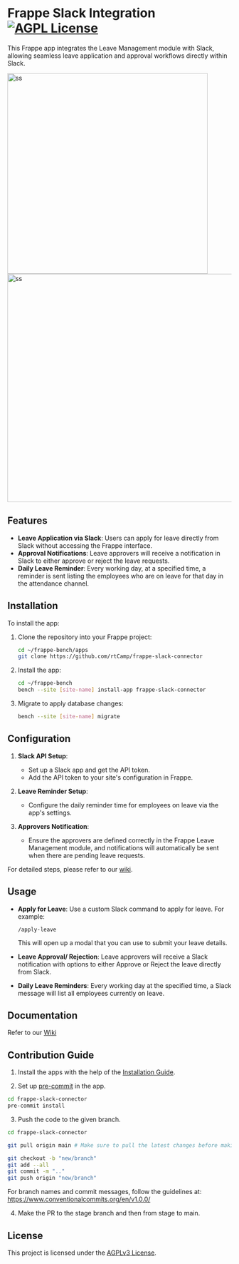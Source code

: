 # Frappe Slack Integration  [![AGPL License](https://img.shields.io/badge/license-AGPL-blue.svg)](http://www.gnu.org/licenses/agpl-3.0)

This Frappe app integrates the Leave Management module with Slack, allowing seamless leave application and approval workflows directly within Slack.

<img alt="ss" width="450" src="https://github.com/user-attachments/assets/8f13de1c-589c-4503-929a-d34b1780e422" />
<img alt="ss" width="512" src="https://github.com/user-attachments/assets/f7088963-eff0-4d06-b9b6-13b10a9bf1b1" />

## Features

- **Leave Application via Slack**: Users can apply for leave directly from Slack without accessing the Frappe interface.
- **Approval Notifications**: Leave approvers will receive a notification in Slack to either approve or reject the leave requests.
- **Daily Leave Reminder**: Every working day, at a specified time, a reminder is sent listing the employees who are on leave for that day in the attendance channel.

## Installation

To install the app:

1. Clone the repository into your Frappe project:
   ```bash
   cd ~/frappe-bench/apps
   git clone https://github.com/rtCamp/frappe-slack-connector
   ```

2. Install the app:
   ```bash
   cd ~/frappe-bench
   bench --site [site-name] install-app frappe-slack-connector
   ```

3. Migrate to apply database changes:
   ```bash
   bench --site [site-name] migrate
   ```

## Configuration

1. **Slack API Setup**:
   - Set up a Slack app and get the API token.
   - Add the API token to your site's configuration in Frappe.

2. **Leave Reminder Setup**:
   - Configure the daily reminder time for employees on leave via the app's settings.

3. **Approvers Notification**:
   - Ensure the approvers are defined correctly in the Frappe Leave Management module, and notifications will automatically be sent when there are pending leave requests.

For detailed steps, please refer to our [wiki](https://github.com/rtCamp/frappe-slack-connector/wiki/Getting-Started).

## Usage

- **Apply for Leave**: Use a custom Slack command to apply for leave. For example:
   ```
   /apply-leave
   ```
   This will open up a modal that you can use to submit your leave details.

- **Leave Approval/ Rejection**: Leave approvers will receive a Slack notification with options to either Approve or Reject the leave directly from Slack.

- **Daily Leave Reminders**: Every working day at the specified time, a Slack message will list all employees currently on leave.


## Documentation

Refer to our [Wiki](https://github.com/rtCamp/frappe-slack-connector/wiki)


## Contribution Guide

1. Install the apps with the help of the [Installation Guide](#installation).

2. Set up [pre-commit](https://pre-commit.com/) in the app.

```bash
cd frappe-slack-connector
pre-commit install
```

3. Push the code to the given branch.

```bash
cd frappe-slack-connector

git pull origin main # Make sure to pull the latest changes before making the PR

git checkout -b "new/branch"
git add --all
git commit -m ".."
git push origin "new/branch"
```

For branch names and commit messages, follow the guidelines at: https://www.conventionalcommits.org/en/v1.0.0/


4. Make the PR to the stage branch and then from stage to main.

## License

This project is licensed under the [AGPLv3 License](license.txt).
